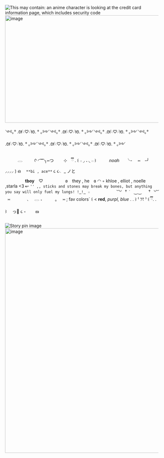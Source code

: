 
<img src="https://i.pinimg.com/736x/8c/c1/36/8cc136742f2738c8967988ab6ca0257d.jpg" alt="This may contain: an anime character is looking at the credit card information page, which includes security code"/><img width="735" height="352" alt="image" src="https://github.com/user-attachments/assets/6cc1026d-6842-469e-a691-e54250191495" />

༺｡° .ᘛ𓆩♡𓆪ᘚ. ° ｡༻༺｡° .ᘛ𓆩♡𓆪ᘚ. ° ｡༻༺｡° .ᘛ𓆩♡𓆪ᘚ. ° ｡༻༺｡° .ᘛ𓆩♡𓆪ᘚ. ° ｡༻༺｡° .ᘛ𓆩♡𓆪ᘚ. ° ｡༻༺｡° .ᘛ𓆩♡𓆪ᘚ. ° ｡༻



⠀⠀⠀⠀𓂋 ⠀⠀⠀
ᡴ ◜  ͡    ͡    ͡   ╮⑅つ   ⠀ ⠀ ⊹⠀   ྀི  . 
꒰  𓏼  ◞  ˔  ◟ 𓏼  ꒱ ⠀    ⠀    ⠀*noah* 　
╰- ⠀ ⑅ ⠀-╯ ⸝⸝⸝⸝    ) ഒ ⠀   `**bi , ace**`
૮      ૮◟  _ ノと
⠀
⠀ ⠀⠀⠀



⠀⠀⠀⠀⠀ ⠀**tboy**⠀ ♡
⠀ ⠀⠀⠀⠀⠀ ʚ⠀ they , he ⠀ɞ
 ◠ ◦ khloe , elliot , noelle ,starla <3 ↜
`'' ,, sticks and stones may break my bones,
but anything you say will only fuel my lungs! !̳!̳ ☆`
⠀ ⠀⠀⠀⠀⠀ ⠀    ͝ ꒡⠀† ݁ ⠀ ⏝⏝ ⠀ ݁ †⠀꒡ ͝
‌‌ ‌    ⑅ ‌ 　‌‌ ‌ ‌ ‌ 　‌‌     、⠀𓂋      ˖  ⠀  　⠀｡ ⠀ 
  ⑅ ;   fav colors`   ꒰  < **red**, *purpl, blue* . . ꒱
     ⁽         ꔫ       ⁾    ꒰   ྀི. . ꒱
⠀       っ🥛 ૮           ༝ ⠀ ⠀ ణ
   











<img src="https://i.pinimg.com/736x/e9/42/e2/e942e213665e928abcc5286145ee2759.jpg" alt="Story pin image"/><img width="736" height="736" alt="image" src="https://github.com/user-attachments/assets/d58abf70-0d18-454d-9a27-2c0f5fd96df2" />
